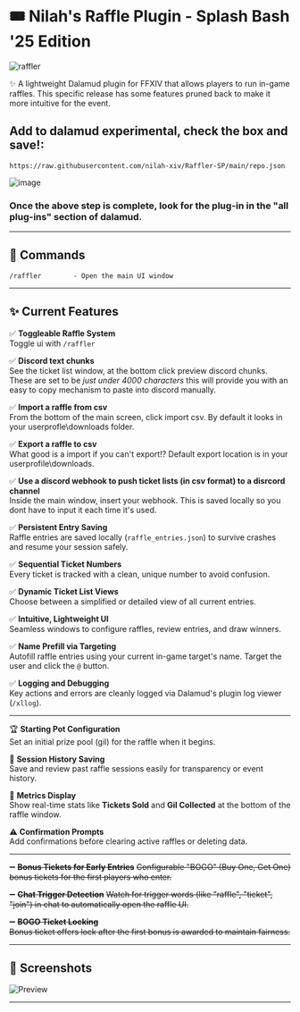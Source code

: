 # 🎟️ Nilah's Raffle Plugin - Splash Bash '25 Edition 

![raffler](https://github.com/user-attachments/assets/7b872e1f-e993-49e6-bbeb-5caab1c66335)

✨ A lightweight Dalamud plugin for FFXIV that allows players to run in-game raffles. This specific release has some features pruned back to make it more intuitive for the event. 

## Add to dalamud experimental, check the box and save!:

`https://raw.githubusercontent.com/nilah-xiv/Raffler-SP/main/repo.json`

![image](https://github.com/user-attachments/assets/18f1a0aa-2fa3-4e98-85fa-bedec746cfce)

### Once the above step is complete, look for the plug-in in the "all plug-ins" section of dalamud. 

---

## 📜 Commands

```plaintext
/raffler        - Open the main UI window
```
---

## ✨ Current Features

✅ **Toggleable Raffle System**  
Toggle ui with `/raffler`

✅ **Discord text chunks**  
See the ticket list window, at the bottom click preview discord chunks. These are set to be _just under 4000 characters_ this will provide you with an easy to copy mechanism to paste into discord manually. 

✅ **Import a raffle from csv**  
From the bottom of the main screen, click import csv. By default it looks in your userprofle\downloads folder. 

✅ **Export a raffle to csv**  
What good is a import if you can't export!? Default export location is in your userprofile\downloads. 

✅ **Use a discord webhook to push ticket lists (in csv format) to a disrcord channel**  
Inside the main window, insert your webhook. This is saved locally so you dont have to input it each time it's used. 

✅ **Persistent Entry Saving**  
Raffle entries are saved locally (`raffle_entries.json`) to survive crashes and resume your session safely.

✅ **Sequential Ticket Numbers**  
Every ticket is tracked with a clean, unique number to avoid confusion.

✅ **Dynamic Ticket List Views**  
Choose between a simplified or detailed view of all current entries.

✅ **Intuitive, Lightweight UI**  
Seamless windows to configure raffles, review entries, and draw winners.

✅ **Name Prefill via Targeting**  
Autofill raffle entries using your current in-game target's name. Target the user and click the `@` button.

✅ **Logging and Debugging**  
Key actions and errors are cleanly logged via Dalamud's plugin log viewer (`/xllog`).

---

🏆 **Starting Pot Configuration**  
Set an initial prize pool (gil) for the raffle when it begins.

💬 **Session History Saving**  
Save and review past raffle sessions easily for transparency or event history.

🔢 **Metrics Display**  
Show real-time stats like **Tickets Sold** and **Gil Collected** at the bottom of the raffle window.

⚠️ **Confirmation Prompts**  
Add confirmations before clearing active raffles or deleting data.

---

➖ ~~**Bonus Tickets for Early Entries**~~
~~Configurable "BOGO" (Buy One, Get One) bonus tickets for the first players who enter.~~

➖ ~~**Chat Trigger Detection**~~ 
~~Watch for trigger words (like "raffle", "ticket", "join") in chat to automatically open the raffle UI.~~

➖ ~~**BOGO Ticket Locking**~~  
~~Bonus ticket offers lock after the first bonus is awarded to maintain fairness.~~

---


## 📸 Screenshots
![Preview](https://github.com/user-attachments/assets/be44e8d0-b49a-48ad-ab4e-59d2db1c2a54)



---



